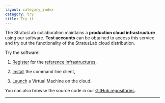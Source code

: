 ```yaml
---
layout: category_index
category: try
title: Try it
---
```


The StratusLab collaboration maintains a **production cloud
infrastructure** using our software.  **Test accounts** can be
obtained to access this service and try out the functionality of the
StratusLab cloud distribution.

Try the software!

1. [Register](https://register.stratuslab.eu:8444/) for the [reference
      infrastructures](/try%20it/2012/01/29/try-reference-cloud-infrastructures.html),

2. [Install](/try%20it/2012/01/19/try-user-cli-installation.html)
      the command line client, 

3. [Launch](/try%20it/2012/01/01/try-launch-vm.html) a Virtual Machine on
      the cloud.

You can also browse the source code in our [GitHub
repositories](https://github.com/StratusLab).

---------------

